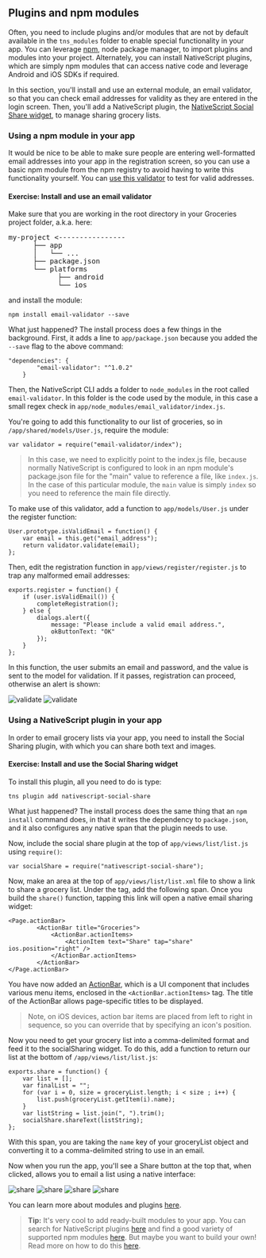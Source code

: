 ## Plugins and npm modules

Often, you need to include plugins and/or modules that are not by default available in the `tns_modules` folder to enable special functionality in your app. You can leverage [npm](https://www.npmjs.com/), node package manager, to import plugins and modules into your project. Alternately, you can install NativeScript plugins, which are simply npm modules that can access native code and leverage Android and iOS SDKs if required. 

In this section, you'll install and use an external module, an email validator, so that you can check email addresses for validity as they are entered in the login screen. Then, you'll add a NativeScript plugin, the [NativeScript Social Share widget](https://www.npmjs.com/package/nativescript-social-share), to manage sharing grocery lists. 

### Using a npm module in your app

It would be nice to be able to make sure people are entering well-formatted email addresses into your app in the registration screen, so you can use a basic npm module from the npm registry to avoid having to write this functionality yourself. You can [use this validator](https://www.npmjs.com/package/email-validator) to test for valid addresses.

<h4 class="exercise-start">
    <b>Exercise</b>: Install and use an email validator
</h4>

Make sure that you are working in the root directory in your Groceries project folder, a.k.a. here:

<pre><span><div class="respanBlock"><div ><span style="margin-left: 0px !important;"><span>my-project &lt;----------------</span></span></div><div><span><span>&nbsp;&nbsp;&nbsp;&nbsp;</span><span style="margin-left: 16px !important;"><span>├── app</span></span></span></div><div ><span><span>&nbsp;&nbsp;&nbsp;&nbsp;</span><span style="margin-left: 16px !important;"><span>│&nbsp;&nbsp; └── ...</span></span></span></div><div><span><span>&nbsp;&nbsp;&nbsp;&nbsp;</span><span style="margin-left: 16px !important;"><span>├── package.json</span></span></span></div><div ><span><span>&nbsp;&nbsp;&nbsp;&nbsp;</span><span style="margin-left: 16px !important;"><span>└── platforms</span></span></span></div><div><span><span>&nbsp;&nbsp;&nbsp;&nbsp;&nbsp;&nbsp;&nbsp;&nbsp;</span><span style="margin-left: 32px !important;"><span>├── android</span></span></span></div><div ><span><span>&nbsp;&nbsp;&nbsp;&nbsp;&nbsp;&nbsp;&nbsp;&nbsp;</span><span style="margin-left: 32px !important;"><span>└── ios</span></span></span></div></div></span></pre>

and install the module:

```
npm install email-validator --save
```
What just happened? The install process does a few things in the background. First, it adds a line to `app/package.json` because you added the `--save` flag to the above command:

```
"dependencies": {
		"email-validator": "^1.0.2"
	}
```
Then, the NativeScript CLI adds a folder to `node_modules` in the root called `email-validator`. In this folder is the code used by the module, in this case a small regex check in `app/node_modules/email_validator/index.js`. 

You're going to add this functionality to our list of groceries, so in `/app/shared/models/User.js`, require the module:

```
var validator = require("email-validator/index");

```

>In this case, we need to explicitly point to the index.js file, because normally NativeScript is configured to look in an npm module's package.json file for the "main" value to reference a file, like `index.js`. In the case of this particular module, the `main` value is simply `index` so you need to reference the main file directly.

To make use of this validator, add a function to `app/models/User.js` under the register function:

```
User.prototype.isValidEmail = function() {
	var email = this.get("email_address");
	return validator.validate(email);
};
```
Then, edit the registration function in `app/views/register/register.js` to trap any malformed email addresses:

```
exports.register = function() {
	if (user.isValidEmail()) {
		completeRegistration();
	} else {
		dialogs.alert({
			message: "Please include a valid email address.",
			okButtonText: "OK"
		});
	}
};
```
In this function, the user submits an email and password, and the value is sent to the model for validation. If it passes, registration can proceed, otherwise an alert is shown:

![validate](images/email-validate-ios.png)
![validate](images/email-validate-android.png) 

<div class="exercise-end"></div>

### Using a NativeScript plugin in your app

In order to email grocery lists via your app, you need to install the Social Sharing plugin, with which you can share both text and images. 

<h4 class="exercise-start">
    <b>Exercise</b>: Install and use the Social Sharing widget
</h4>

To install this plugin, all you need to do is type:

```
tns plugin add nativescript-social-share
```
What just happened? The install process does the same thing that an `npm install` command does, in that it writes the dependency to `package.json`, and it also configures any native span that the plugin needs to use. 

Now, include the social share plugin at the top of `app/views/list/list.js` using `require()`:

```
var socialShare = require("nativescript-social-share");
```

Now, make an area at the top of `app/views/list/list.xml` file to show a link to share a grocery list. Under the <Page> tag, add the following span. Once you build the `share()` function, tapping this link will open a native email sharing widget:

```
<Page.actionBar>
		<ActionBar title="Groceries">
			<ActionBar.actionItems>
				<ActionItem text="Share" tap="share" ios.position="right" />
			</ActionBar.actionItems>
		</ActionBar>
</Page.actionBar>
```
You have now added an [ActionBar](https://docs.nativescript.org/ApiReference/ui/action-bar/ActionBar), which is a UI component that includes various menu items, enclosed in the `<ActionBar.actionItems>` tag. The title of the ActionBar allows page-specific titles to be displayed.

>Note, on iOS devices, action bar items are placed from left to right in sequence, so you can override that by specifying an icon's position.

Now you need to get your grocery list into a comma-delimited format and feed it to the socialSharing widget. To do this, add a function to return our list at the bottom of `/app/views/list/list.js`:

```
exports.share = function() {
	var list = [];
	var finalList = "";
	for (var i = 0, size = groceryList.length; i < size ; i++) {
		list.push(groceryList.getItem(i).name);
	}
	var listString = list.join(", ").trim();
	socialShare.shareText(listString);
};
```
With this span, you are taking the `name` key of your groceryList object and converting it to a comma-delimited string to use in an email.

<div class="exercise-end"></div>


Now when you run the app, you'll see a Share button at the top that, when clicked, allows you to email a list using a native interface:

![share](images/share-view-ios.png)
![share](images/share-email-ios.png)
![share](images/share-view-android.png)
![share](images/share-email-android.png)

You can learn more about modules and plugins [here](https://www.nativescript.org/blog/using-npm-modules-and-nativescript-plugins).

>**Tip:** It's very cool to add ready-built modules to your app. You can search for NativeScript plugins [here](https://www.npmjs.com/search?q=nativescript) and find a good variety of supported npm modules [here](https://github.com/NativeScript/NativeScript/wiki/supported-npm-modules). But maybe you want to build your own! Read more on how to do this [here](http://developer.telerik.com/featured/building-your-own-nativescript-modules-for-npm/).

